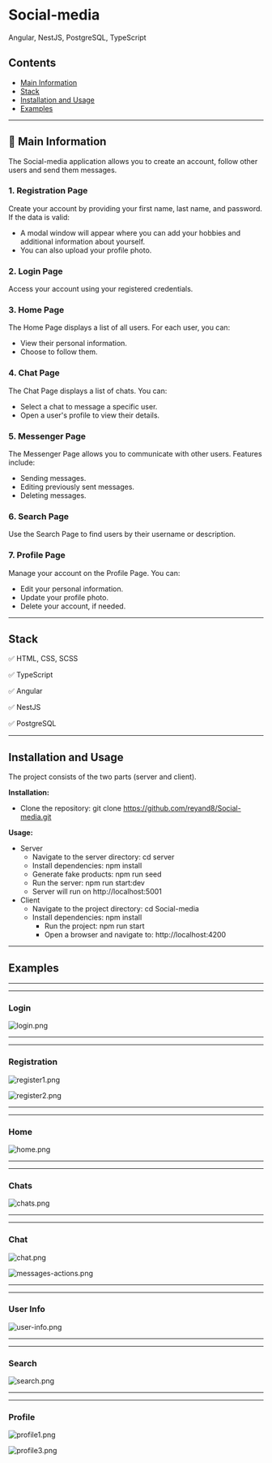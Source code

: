 # Social-media
Angular, NestJS, PostgreSQL, TypeScript


## Contents
* [Main Information](#📜-Main-Information)
* [Stack](#Stack)
* [Installation and Usage](#Installation-and-Usage)
* [Examples](#Examples)

____

## 📜 Main Information

The Social-media application allows you to create an account, 
follow other users and send them messages.


### 1. Registration Page
Create your account by providing your first name, last name, and password.  
If the data is valid:
- A modal window will appear where you can add 
your hobbies and additional information about yourself.
- You can also upload your profile photo.

### 2. Login Page
Access your account using your registered credentials.

### 3. Home Page
The Home Page displays a list of all users. For each user, you can:
- View their personal information.
- Choose to follow them.

### 4. Chat Page
The Chat Page displays a list of chats. You can:
- Select a chat to message a specific user.
- Open a user's profile to view their details.

### 5. Messenger Page
The Messenger Page allows you to communicate with other users. 
Features include:
- Sending messages.
- Editing previously sent messages.
- Deleting messages.

### 6. Search Page
Use the Search Page to find users by their username or description.

### 7. Profile Page
Manage your account on the Profile Page. You can:
- Edit your personal information.
- Update your profile photo.
- Delete your account, if needed.

____

## Stack

✅ HTML, CSS, SCSS

✅ TypeScript

✅ Angular

✅ NestJS

✅ PostgreSQL


____

## Installation and Usage

The project consists of the two parts (server and client).

**Installation:**

* Clone the repository: git clone https://github.com/reyand8/Social-media.git

**Usage:**

* Server
    - Navigate to the server directory: cd server
    - Install dependencies: npm install
    - Generate fake products: npm run seed
    - Run the server: npm run start:dev
    - Server will run on http://localhost:5001
* Client
    - Navigate to the project directory: cd Social-media
    - Install dependencies: npm install
        - Run the project: npm run start
        - Open a browser and navigate to: http://localhost:4200


____

## Examples

____
____

### Login

![login.png](readmeScr/login.png)

____
____

### Registration

![register1.png](readmeScr/register1.png)

![register2.png](readmeScr/register2.png)
____
____

### Home

![home.png](readmeScr/home.png)

____
____

### Chats

![chats.png](readmeScr/chats.png)

____
____

### Chat

![chat.png](readmeScr/chat.png)

![messages-actions.png](readmeScr/messages-actions.png)
____
____

### User Info

![user-info.png](readmeScr/user-info.png)

____
____

### Search

![search.png](readmeScr/search.png)

____
____

### Profile

![profile1.png](readmeScr/profile1.png)

![profile3.png](readmeScr/profile3.png)

